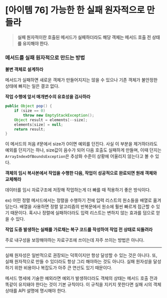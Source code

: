 # [아이템 76] 가능한 한 실패 원자적으로 만들라

> **실패 원자적이란 호출된 메서드가 실패하더라도 해당 객체는 메서드 호출 전 상태를 유지해야 한다.**
>

### 메서드를 실패 원자적으로 만드는 방법

**불변 객체로 설계하라**

메서드가 실패하면 새로운 객체가 만들어지지는 않을 수 있으나 기존 객체가 불안정한 상태에 빠지는 일은 결코 없다.

**작업 수행에 앞서 매개변수의 유효성을 검사하라**

```java
public Object pop() {
	if (size == 0) 
		throw new EmptyStackException();
	Object result = elements[--size];
	elements[size] = null;
	return result;
}
```

이 메서드의 처음 if문에서 size가 0이면 예외를 던진다. 사실 이 부분을 제거하더라도 예외를 던지기는 하나, size값이 음수가 되어 다음 호출도 실패하게 만들며, 이때 던지는 `ArrayIndexOfBoundsException`은 추상화 수준이 상황에 어울리지 않는다고 볼 수 있다.

**객체의 임시 복사본에서 작업을 수행한 다음, 작업이 성공적으로 완료되면 원래 객체와 교체해라**

데이터를 임시 자료구조에 저장해 작업하는게 더 빠를 때 적용하기 좋은 방식이다.

ex) 어떤 정렬 메서드에서는 정렬을 수행하기 전에 입력 리스트의 원소들을 배열로 옮겨 담는다. 배열을 사용하면 정렬 알고리즘의 반복문에서 원소에 훨씬 빠르게 접근할 수 있기 때문이다. 혹시나 정렬에 실패하더라도 입력 리스트는 변하지 않는 효과를 덤으로 얻을 수 있다.

**작업 도중 발생하는 실패를 가로채는 복구 코드를 작성하여 작업 전 상태로 되돌려라**

주로 내구성을 보장해야하는 자료구조에 쓰이는데 자주 쓰이는 방법은 아니다.

---

실패 원자성은 일반적으로 권장되는 덕목이지만 항상 달성할 수 있는 것은 아니다. 또, 실패 원자적으로 만들 수 있더라도 항상 그리 해야하는 것도 아니다. 실패 원자성을 달성하기 위한 비용이나 복잡도가 아주 큰 연산도 있기 때문이다.

메서드 명세에 기술한 예외라면 예외가 발생하더라도 객체의 상태는 메서드 호출 전과 똑같이 유지돼야 한다는 것이 기본 규칙이다. 이 규칙을 지키지 못한다면 실패 시의 객체 상태를 API 설명에 명시해야 한다.
